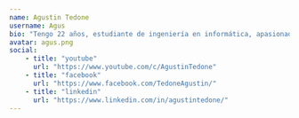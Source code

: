 ```yaml
---
name: Agustin Tedone
username: Agus
bio: "Tengo 22 años, estudiante de ingeniería en informática, apasionado por la ciberseguridad y el pentesting, actualmente trabajo como QC Tester."
avatar: agus.png
social:
    - title: "youtube"
      url: "https://www.youtube.com/c/AgustinTedone"
    - title: "facebook"
      url: "https://www.facebook.com/TedoneAgustin/"
    - title: "linkedin"
      url: "https://www.linkedin.com/in/agustintedone/"
---
```

